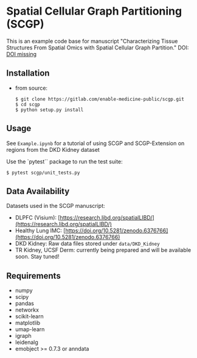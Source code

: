 # Spatial Cellular Graph Partitioning (SCGP)

This is an example code base for manuscript "Characterizing Tissue Structures From Spatial Omics with Spatial Cellular Graph Partition." DOI: [DOI missing](https://doi.org/10.1101/2022.05.12.491707)

## Installation
- from source:
    ```
    $ git clone https://gitlab.com/enable-medicine-public/scgp.git
    $ cd scgp
    $ python setup.py install
    ```

## Usage

See `Example.ipynb` for a tutorial of using SCGP and SCGP-Extension on regions from the DKD Kidney dataset

Use the `pytest`` package to run the test suite:
```
$ pytest scgp/unit_tests.py
```

## Data Availability
Datasets used in the SCGP manuscript:
- DLPFC (Visium): [https://research.libd.org/spatialLIBD/](https://research.libd.org/spatialLIBD/)
- Healthy Lung IMC: [https://doi.org/10.5281/zenodo.6376766](https://doi.org/10.5281/zenodo.6376766)
- DKD Kidney: Raw data files stored under `data/DKD_Kidney`
- TR Kidney, UCSF Derm: currently being prepared and will be available soon. Stay tuned!

## Requirements

- numpy
- scipy
- pandas
- networkx
- scikit-learn
- matplotlib
- umap-learn
- igraph
- leidenalg
- emobject >= 0.7.3 or anndata
